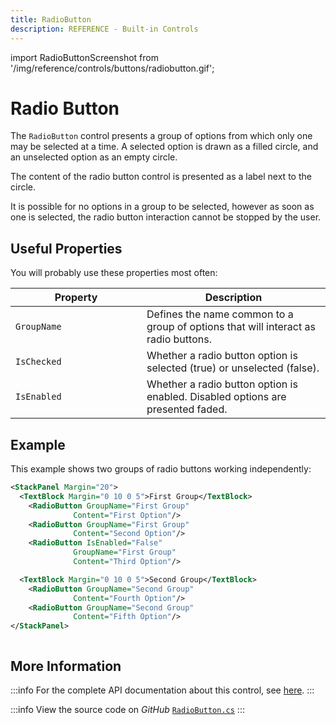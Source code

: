 ```yaml
---
title: RadioButton
description: REFERENCE - Built-in Controls
---
```


import RadioButtonScreenshot from '/img/reference/controls/buttons/radiobutton.gif';

# Radio Button

The `RadioButton` control presents a group of options from which only one may be selected at a time. A selected option is drawn as a filled circle, and an unselected option as an empty circle.

The content of the radio button control is presented as a label next to the circle.

It is possible for no options in a group to be selected, however as soon as one is selected, the radio button interaction cannot be stopped by the user.

## Useful Properties

You will probably use these properties most often:

<table><thead><tr><th width="194">Property</th><th>Description</th></tr></thead><tbody><tr><td><code>GroupName</code></td><td>Defines the name common to a group of options that will interact as radio buttons. </td></tr><tr><td><code>IsChecked</code></td><td>Whether a radio button option is selected (true) or unselected (false). </td></tr><tr><td><code>IsEnabled</code></td><td>Whether a radio button option is enabled. Disabled options are presented faded.</td></tr></tbody></table>

## Example

This example shows two groups of radio buttons working independently:

```xml
<StackPanel Margin="20">
  <TextBlock Margin="0 10 0 5">First Group</TextBlock>
    <RadioButton GroupName="First Group"
              Content="First Option"/>
    <RadioButton GroupName="First Group"
              Content="Second Option"/>
    <RadioButton IsEnabled="False"
              GroupName="First Group"
              Content="Third Option"/>

  <TextBlock Margin="0 10 0 5">Second Group</TextBlock> 
    <RadioButton GroupName="Second Group"
              Content="Fourth Option"/>
    <RadioButton GroupName="Second Group"
              Content="Fifth Option"/>
</StackPanel>
```

<img src={RadioButtonScreenshot} alt="" />

## More Information

:::info
For the complete API documentation about this control, see [here](https://api-docs.avaloniaui.net/docs/T_Avalonia_Controls_RadioButton).
:::

:::info
View the source code on _GitHub_ [`RadioButton.cs`](https://github.com/AvaloniaUI/Avalonia/blob/master/src/Avalonia.Controls/RadioButton.cs)
:::
